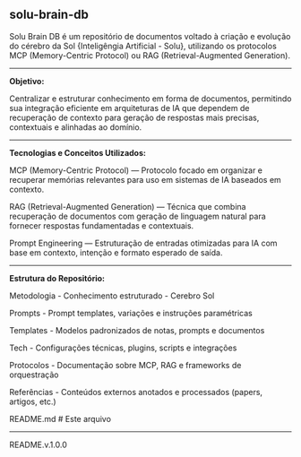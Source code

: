 solu-brain-db
-
Solu Brain DB é um repositório de documentos voltado à criação e evolução do cérebro da Sol {Inteligêngia Artificial - Solu}, utilizando os protocolos MCP (Memory-Centric Protocol) ou RAG (Retrieval-Augmented Generation).

---

**Objetivo:**

Centralizar e estruturar conhecimento em forma de documentos, permitindo sua integração eficiente em arquiteturas de IA que dependem de recuperação de contexto para geração de respostas mais precisas, contextuais e alinhadas ao domínio.

---

**Tecnologias e Conceitos Utilizados:**

MCP (Memory-Centric Protocol) — Protocolo focado em organizar e recuperar memórias relevantes para uso em sistemas de IA baseados em contexto.

RAG (Retrieval-Augmented Generation) — Técnica que combina recuperação de documentos com geração de linguagem natural para fornecer respostas fundamentadas e contextuais.

Prompt Engineering — Estruturação de entradas otimizadas para IA com base em contexto, intenção e formato esperado de saída.

---

**Estrutura do Repositório:**

Metodologia - Conhecimento estruturado - Cerebro Sol

Prompts - Prompt templates, variações e instruções paramétricas 

Templates - Modelos padronizados de notas, prompts e documentos

Tech - Configurações técnicas, plugins, scripts e integrações

Protocolos - Documentação sobre MCP, RAG e frameworks de orquestração

Referências - Conteúdos externos anotados e processados (papers, artigos, etc.)

README.md            # Este arquivo

---

README.v.1.0.0
